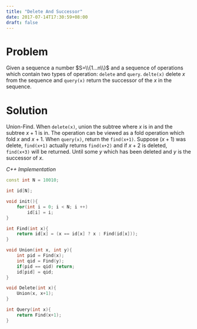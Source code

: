 ```yaml
---
title: "Delete And Successor"
date: 2017-07-14T17:30:59+08:00
draft: false
---
```


# Problem

Given a sequence a number $S=\\{1...n\\}$ and a sequence of operations which contain two types of operation: `delete` and `query`. `delte(x)` delete $x$ from the sequence and `query(x)` return the successor of the $x$ in the sequence.

# Solution

Union-Find. When `delete(x)`, union the subtree where $x$ is in and the subtree $x+1$ is in. The operation can be viewed as a fold operation which fold $x$ and $x+1$. When `query(x)`, return the `find(x+1)`. Suppose $(x+1)$ was delete, `find(x+1)` actually returns `find(x+2)` and if $x+2$ is deleted, `find(x+3)` will be returned. Until some $y$ which has been deleted and $y$ is the successor of $x$.

*C++ Implementation*

```c++
const int N = 10010;

int id[N];

void init(){
    for(int i = 0; i < N; i ++)
        id[i] = i;
}

int Find(int x){
    return id[x] = (x == id[x] ? x : Find(id[x]));
}

void Union(int x, int y){
    int pid = Find(x);
    int qid = Find(y);
    if(pid == qid) return;
    id[pid] = qid;
}

void Delete(int x){
    Union(x, x+1);
}

int Query(int x){
    return Find(x+1);
}
```
